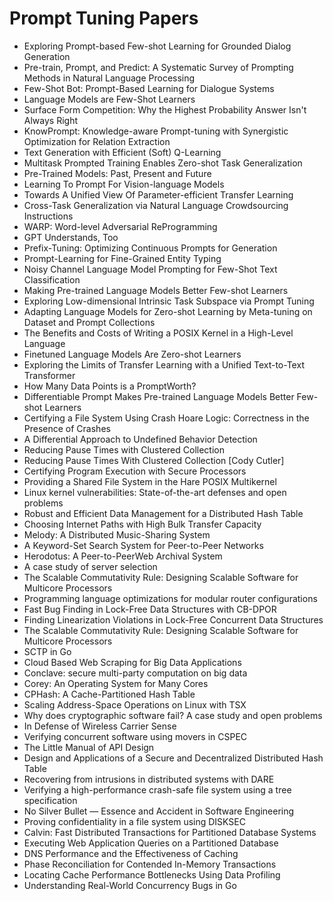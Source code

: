 # Prompt Tuning Papers

<ul>

                             

 <li><a target="_blank" href="https://github.com/manjunath5496/Prompt-Tuning-Papers/blob/master/p(1).pdf" style="text-decoration:none;">Exploring Prompt-based Few-shot Learning for Grounded Dialog Generation</a></li>

 <li><a target="_blank" href="https://github.com/manjunath5496/Prompt-Tuning-Papers/blob/master/p(2).pdf" style="text-decoration:none;">Pre-train, Prompt, and Predict: A Systematic Survey of Prompting Methods in Natural Language Processing</a></li>

<li><a target="_blank" href="https://github.com/manjunath5496/Prompt-Tuning-Papers/blob/master/p(3).pdf" style="text-decoration:none;">Few-Shot Bot: Prompt-Based Learning for Dialogue Systems</a></li>
 <li><a target="_blank" href="https://github.com/manjunath5496/Prompt-Tuning-Papers/blob/master/p(4).pdf" style="text-decoration:none;">Language Models are Few-Shot Learners</a></li>                              
<li><a target="_blank" href="https://github.com/manjunath5496/Prompt-Tuning-Papers/blob/master/p(5).pdf" style="text-decoration:none;">Surface Form Competition:
Why the Highest Probability Answer Isn't Always Right</a></li>
<li><a target="_blank" href="https://github.com/manjunath5496/Prompt-Tuning-Papers/blob/master/p(6).pdf" style="text-decoration:none;">KnowPrompt: Knowledge-aware Prompt-tuning with Synergistic Optimization for Relation Extraction</a></li>
 <li><a target="_blank" href="https://github.com/manjunath5496/Prompt-Tuning-Papers/blob/master/p(7).pdf" style="text-decoration:none;">Text Generation with Efficient (Soft) Q-Learning</a></li>

 <li><a target="_blank" href="https://github.com/manjunath5496/Prompt-Tuning-Papers/blob/master/p(8).pdf" style="text-decoration:none;"> Multitask Prompted Training Enables
Zero-shot Task Generalization </a></li>
   <li><a target="_blank" href="https://github.com/manjunath5496/Prompt-Tuning-Papers/blob/master/p(9).pdf" style="text-decoration:none;">Pre-Trained Models: Past, Present and Future</a></li>
  
   
 <li><a target="_blank" href="https://github.com/manjunath5496/Prompt-Tuning-Papers/blob/master/p(10).pdf" style="text-decoration:none;">Learning To Prompt For Vision-language
Models</a></li>                              
<li><a target="_blank" href="https://github.com/manjunath5496/Prompt-Tuning-Papers/blob/master/p(11).pdf" style="text-decoration:none;">Towards A Unified View Of
Parameter-efficient Transfer Learning</a></li>
<li><a target="_blank" href="https://github.com/manjunath5496/Prompt-Tuning-Papers/blob/master/p(12).pdf" style="text-decoration:none;">Cross-Task Generalization
via Natural Language Crowdsourcing Instructions</a></li>
<li><a target="_blank" href="https://github.com/manjunath5496/Prompt-Tuning-Papers/blob/master/p(13).pdf" style="text-decoration:none;">WARP: Word-level Adversarial ReProgramming</a></li>

<li><a target="_blank" href="https://github.com/manjunath5496/Prompt-Tuning-Papers/blob/master/p(14).pdf" style="text-decoration:none;">GPT Understands, Too</a></li>
                              
<li><a target="_blank" href="https://github.com/manjunath5496/Prompt-Tuning-Papers/blob/master/p(15).pdf" style="text-decoration:none;">Prefix-Tuning: Optimizing Continuous Prompts for Generation</a></li>

<li><a target="_blank" href="https://github.com/manjunath5496/Prompt-Tuning-Papers/blob/master/p(16).pdf" style="text-decoration:none;">Prompt-Learning for Fine-Grained Entity Typing</a></li>

  <li><a target="_blank" href="https://github.com/manjunath5496/Prompt-Tuning-Papers/blob/master/p(17).pdf" style="text-decoration:none;">Noisy Channel Language Model Prompting
for Few-Shot Text Classification</a></li>   
  
<li><a target="_blank" href="https://github.com/manjunath5496/Prompt-Tuning-Papers/blob/master/p(18).pdf" style="text-decoration:none;">Making Pre-trained Language Models Better Few-shot Learners</a></li> 

  
<li><a target="_blank" href="https://github.com/manjunath5496/Prompt-Tuning-Papers/blob/master/p(19).pdf" style="text-decoration:none;">Exploring Low-dimensional Intrinsic Task Subspace via Prompt Tuning</a></li> 

<li><a target="_blank" href="https://github.com/manjunath5496/Prompt-Tuning-Papers/blob/master/p(20).pdf" style="text-decoration:none;">Adapting Language Models for Zero-shot Learning by Meta-tuning on Dataset and Prompt Collections</a></li>

<li><a target="_blank" href="https://github.com/manjunath5496/Prompt-Tuning-Papers/blob/master/p(21).pdf" style="text-decoration:none;">The Benefits and Costs of Writing a POSIX Kernel in a High-Level Language</a></li>
<li><a target="_blank" href="https://github.com/manjunath5496/Prompt-Tuning-Papers/blob/master/p(22).pdf" style="text-decoration:none;">Finetuned Language Models
Are Zero-shot Learners</a></li> 
 <li><a target="_blank" href="https://github.com/manjunath5496/Prompt-Tuning-Papers/blob/master/p(23).pdf" style="text-decoration:none;">Exploring the Limits of Transfer Learning with a Unified Text-to-Text Transformer</a></li> 
 

   <li><a target="_blank" href="https://github.com/manjunath5496/Prompt-Tuning-Papers/blob/master/p(24).pdf" style="text-decoration:none;">How Many Data Points is a PromptWorth?</a></li>
 
   <li><a target="_blank" href="https://github.com/manjunath5496/Prompt-Tuning-Papers/blob/master/p(25).pdf" style="text-decoration:none;">Differentiable Prompt Makes Pre-trained Language Models Better Few-shot Learners</a></li>                              
 <li><a target="_blank" href="https://github.com/manjunath5496/Prompt-Tuning-Papers/blob/master/p(26).pdf" style="text-decoration:none;">Certifying a File System Using
Crash Hoare Logic: Correctness in the Presence of Crashes</a></li>
 <li><a target="_blank" href="https://github.com/manjunath5496/Prompt-Tuning-Papers/blob/master/p(27).pdf" style="text-decoration:none;">A Differential Approach to
Undefined Behavior Detection</a></li>
   
 
   <li><a target="_blank" href="https://github.com/manjunath5496/Prompt-Tuning-Papers/blob/master/p(28).pdf" style="text-decoration:none;">Reducing Pause Times with Clustered Collection</a></li>
 
   <li><a target="_blank" href="https://github.com/manjunath5496/Prompt-Tuning-Papers/blob/master/p(29).pdf" style="text-decoration:none;">Reducing Pause Times With Clustered Collection [Cody Cutler] </a></li>                              

  <li><a target="_blank" href="https://github.com/manjunath5496/Prompt-Tuning-Papers/blob/master/p(30).pdf" style="text-decoration:none;">Certifying Program Execution with Secure Processors</a></li>
 
   <li><a target="_blank" href="https://github.com/manjunath5496/Prompt-Tuning-Papers/blob/master/p(31).pdf" style="text-decoration:none;">Providing a Shared File System in the Hare
POSIX Multikernel</a></li> 
    <li><a target="_blank" href="https://github.com/manjunath5496/Prompt-Tuning-Papers/blob/master/p(32).pdf" style="text-decoration:none;">Linux kernel vulnerabilities:
State-of-the-art defenses and open problems</a></li> 

   <li><a target="_blank" href="https://github.com/manjunath5496/Prompt-Tuning-Papers/blob/master/p(33).pdf" style="text-decoration:none;">Robust and Efficient Data Management for a Distributed Hash Table</a></li>                              

  <li><a target="_blank" href="https://github.com/manjunath5496/Prompt-Tuning-Papers/blob/master/p(34).pdf" style="text-decoration:none;">Choosing Internet Paths with High Bulk Transfer Capacity</a></li> 
 
  <li><a target="_blank" href="https://github.com/manjunath5496/Prompt-Tuning-Papers/blob/master/p(35).pdf" style="text-decoration:none;">Melody: A Distributed Music-Sharing System</a></li> 

  <li><a target="_blank" href="https://github.com/manjunath5496/Prompt-Tuning-Papers/blob/master/p(36).pdf" style="text-decoration:none;">A Keyword-Set Search System for Peer-to-Peer
Networks</a></li> 
 
<li><a target="_blank" href="https://github.com/manjunath5496/Prompt-Tuning-Papers/blob/master/p(37).pdf" style="text-decoration:none;">Herodotus: A Peer-to-PeerWeb Archival System</a></li>
 <li><a target="_blank" href="https://github.com/manjunath5496/Prompt-Tuning-Papers/blob/master/p(38).pdf" style="text-decoration:none;">A case study of server selection</a></li>
<li><a target="_blank" href="https://github.com/manjunath5496/Prompt-Tuning-Papers/blob/master/p(39).pdf" style="text-decoration:none;">The Scalable Commutativity Rule:
Designing Scalable Software for Multicore Processors</a></li>
 <li><a target="_blank" href="https://github.com/manjunath5496/Prompt-Tuning-Papers/blob/master/p(40).pdf" style="text-decoration:none;">Programming language optimizations for modular router configurations</a></li>                              
<li><a target="_blank" href="https://github.com/manjunath5496/Prompt-Tuning-Papers/blob/master/p(41).pdf" style="text-decoration:none;">Fast Bug Finding in Lock-Free Data Structures with
CB-DPOR</a></li>
<li><a target="_blank" href="https://github.com/manjunath5496/Prompt-Tuning-Papers/blob/master/p(42).pdf" style="text-decoration:none;">Finding Linearization Violations in Lock-Free
Concurrent Data Structures</a></li>
 
  <li><a target="_blank" href="https://github.com/manjunath5496/Prompt-Tuning-Papers/blob/master/p(43).pdf" style="text-decoration:none;">The Scalable Commutativity Rule:
Designing Scalable Software for Multicore Processors</a></li>
 <li><a target="_blank" href="https://github.com/manjunath5496/Prompt-Tuning-Papers/blob/master/p(44).pdf" style="text-decoration:none;">SCTP in Go</a></li>
   <li><a target="_blank" href="https://github.com/manjunath5496/Prompt-Tuning-Papers/blob/master/p(45).pdf" style="text-decoration:none;">Cloud Based Web Scraping for Big Data Applications</a></li>  
   
<li><a target="_blank" href="https://github.com/manjunath5496/Prompt-Tuning-Papers/blob/master/p(46).pdf" style="text-decoration:none;">Conclave: secure multi-party computation on big data</a></li> 
                             
<li><a target="_blank" href="https://github.com/manjunath5496/Prompt-Tuning-Papers/blob/master/p(47).pdf" style="text-decoration:none;">Corey: An Operating System for Many Cores</a></li>
<li><a target="_blank" href="https://github.com/manjunath5496/Prompt-Tuning-Papers/blob/master/p(48).pdf" style="text-decoration:none;">CPHash: A Cache-Partitioned Hash Table</a></li>

<li><a target="_blank" href="https://github.com/manjunath5496/Prompt-Tuning-Papers/blob/master/p(49).pdf" style="text-decoration:none;">Scaling Address-Space Operations on Linux with
TSX</a></li>
                              
<li><a target="_blank" href="https://github.com/manjunath5496/Prompt-Tuning-Papers/blob/master/p(50).pdf" style="text-decoration:none;">Why does cryptographic software fail?
A case study and open problems</a></li>
<li><a target="_blank" href="https://github.com/manjunath5496/Prompt-Tuning-Papers/blob/master/p(51).pdf" style="text-decoration:none;">In Defense of Wireless Carrier Sense</a></li>
<li><a target="_blank" href="https://github.com/manjunath5496/Prompt-Tuning-Papers/blob/master/p(52).pdf" style="text-decoration:none;">Verifying concurrent software using movers in CSPEC</a></li>

<li><a target="_blank" href="https://github.com/manjunath5496/Prompt-Tuning-Papers/blob/master/p(53).pdf" style="text-decoration:none;">The Little Manual of
API Design</a></li>
 
<li><a target="_blank" href="https://github.com/manjunath5496/Prompt-Tuning-Papers/blob/master/p(54).pdf" style="text-decoration:none;">Design and Applications of a Secure and Decentralized Distributed Hash Table </a></li>

<li><a target="_blank" href="https://github.com/manjunath5496/Prompt-Tuning-Papers/blob/master/p(55).pdf" style="text-decoration:none;">Recovering from intrusions in distributed systems with DARE</a></li>
 
  <li><a target="_blank" href="https://github.com/manjunath5496/Prompt-Tuning-Papers/blob/master/p(56).pdf" style="text-decoration:none;">Verifying a high-performance crash-safe file system using a tree specification </a></li>                              

  <li><a target="_blank" href="https://github.com/manjunath5496/Prompt-Tuning-Papers/blob/master/p(57).pdf" style="text-decoration:none;">No Silver Bullet — Essence and Accident in Software Engineering</a></li>
 
   <li><a target="_blank" href="https://github.com/manjunath5496/Prompt-Tuning-Papers/blob/master/p(58).pdf" style="text-decoration:none;">Proving confidentiality in a file system using DISKSEC</a></li>
    <li><a target="_blank" href="https://github.com/manjunath5496/Prompt-Tuning-Papers/blob/master/p(59).pdf" style="text-decoration:none;">Calvin: Fast Distributed Transactions
for Partitioned Database Systems</a></li>
 
  <li><a target="_blank" href="https://github.com/manjunath5496/Prompt-Tuning-Papers/blob/master/p(60).pdf" style="text-decoration:none;">Executing Web Application Queries on a Partitioned Database </a></li>
 
   <li><a target="_blank" href="https://github.com/manjunath5496/Prompt-Tuning-Papers/blob/master/p(61).pdf" style="text-decoration:none;">DNS Performance and the Effectiveness of Caching</a></li>
 
   <li><a target="_blank" href="https://github.com/manjunath5496/Prompt-Tuning-Papers/blob/master/p(62).pdf" style="text-decoration:none;">Phase Reconciliation for Contended In-Memory Transactions</a></li>
 
   <li><a target="_blank" href="https://github.com/manjunath5496/Prompt-Tuning-Papers/blob/master/p(63).pdf" style="text-decoration:none;">Locating Cache Performance Bottlenecks Using Data Profiling</a></li>                              

  <li><a target="_blank" href="https://github.com/manjunath5496/Prompt-Tuning-Papers/blob/master/p(64).pdf" style="text-decoration:none;">Understanding Real-World Concurrency Bugs in Go</a></li>
 
   </ul>
     
     
     
